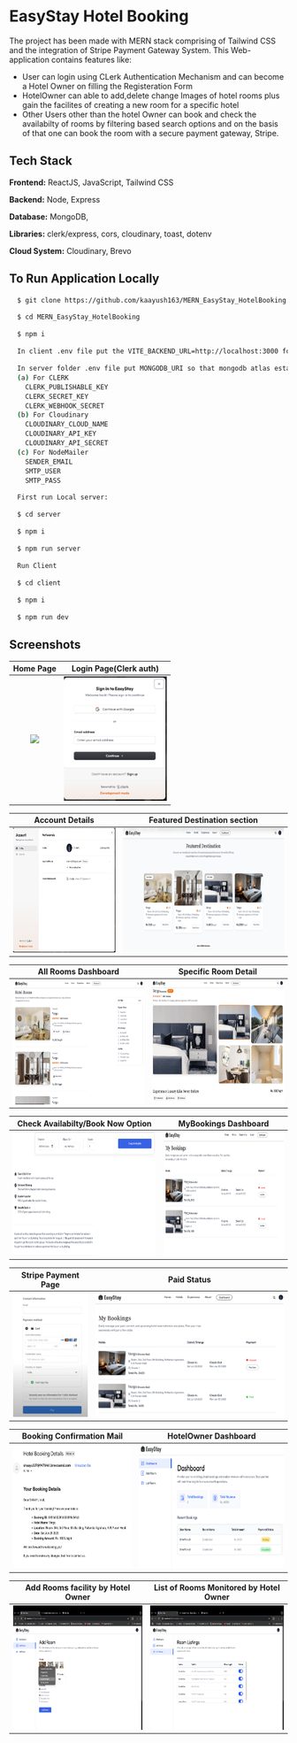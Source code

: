 # EasyStay Hotel Booking

The project has been made with MERN stack comprising of Tailwind CSS and the integration of Stripe Payment Gateway System.
This Web-application contains features like:

- User can login using CLerk Authentication Mechanism and can become a Hotel Owner on filling the Registeration Form
- HotelOwner can able to add,delete change Images of hotel rooms plus gain the facilites of creating a new room for a specific hotel
- Other Users other than the hotel Owner can book and check the availabilty of rooms by filtering based search options and on the basis of that one can book the room with a secure payment gateway, Stripe.

## Tech Stack

**Frontend:** ReactJS, JavaScript, Tailwind CSS

**Backend:** Node, Express

**Database:** MongoDB,

**Libraries:** clerk/express, cors, cloudinary, toast, dotenv

**Cloud System:** Cloudinary, Brevo

## To Run Application Locally

```bash
  $ git clone https://github.com/kaayush163/MERN_EasyStay_HotelBooking.git
```

```bash
  $ cd MERN_EasyStay_HotelBooking
```

```bash
  $ npm i
```

```bash
  In client .env file put the VITE_BACKEND_URL=http://localhost:3000 for local server connection and VITE_CLERK_PUBLISHABLE_KEY
```

```bash
  In server folder .env file put MONGODB_URI so that mongodb atlas establish connection and add other API_KEYS like:
  (a) For CLERK
    CLERK_PUBLISHABLE_KEY
    CLERK_SECRET_KEY
    CLERK_WEBHOOK_SECRET
  (b) For Cloudinary
    CLOUDINARY_CLOUD_NAME
    CLOUDINARY_API_KEY
    CLOUDINARY_API_SECRET
  (c) For NodeMailer
    SENDER_EMAIL
    SMTP_USER
    SMTP_PASS
```

```bash
  First run Local server:
```

```bash
  $ cd server
```

```bash
  $ npm i
```

```bash
  $ npm run server
```

```bash
  Run Client
```

```bash
  $ cd client
```

```bash
  $ npm i
```

```bash
  $ npm run dev
```

## Screenshots

|                      Home Page                       |                Login Page(Clerk auth)                |
| :--------------------------------------------------: | :--------------------------------------------------: |
| <img src="screenshots/Screenshot1.png" height="225"> | <img src="screenshots/Screenshot2.png" height="225"> |

|                   Account Details                    |             Featured Destination section             |
| :--------------------------------------------------: | :--------------------------------------------------: |
| <img src="screenshots/Screenshot3.png" height="225"> | <img src="screenshots/Screenshot4.png" height="225"> |

|                 All Rooms Dashboard                  |                 Specific Room Detail                 |
| :--------------------------------------------------: | :--------------------------------------------------: |
| <img src="screenshots/Screenshot5.png" height="225"> | <img src="screenshots/Screenshot6.png" height="225"> |

|          Check Availabilty/Book Now Option           |                 MyBookings Dashboard                 |
| :--------------------------------------------------: | :--------------------------------------------------: |
| <img src="screenshots/Screenshot7.png" height="225"> | <img src="screenshots/Screenshot8.png" height="225"> |

|                 Stripe Payment Page                  |                      Paid Status                      |
| :--------------------------------------------------: | :---------------------------------------------------: |
| <img src="screenshots/Screenshot9.png" height="225"> | <img src="screenshots/Screenshot10.png" height="225"> |

|               Booking Confirmation Mail               |                 HotelOwner Dashboard                  |
| :---------------------------------------------------: | :---------------------------------------------------: |
| <img src="screenshots/Screenshot11.png" height="225"> | <img src="screenshots/Screenshot12.png" height="225"> |

|           Add Rooms facility by Hotel Owner           |        List of Rooms Monitored by Hotel Owner         |
| :---------------------------------------------------: | :---------------------------------------------------: |
| <img src="screenshots/Screenshot13.png" height="225"> | <img src="screenshots/Screenshot14.png" height="225"> |
